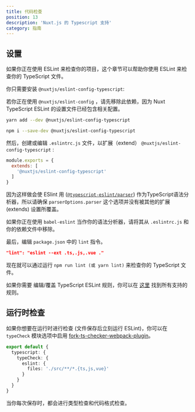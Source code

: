 ```yaml
---
title: 代码检查
position: 13
description: 'Nuxt.js 的 Typescript 支持'
category: 指南
---
```


## 设置

如果你正在使用 ESLint 来检查你的项目，这个章节可以帮助你使用 ESLint 来检查你的 TypeScript 文件。

你只需要安装 `@nuxtjs/eslint-config-typescript`:

<alert type="info">

若你正在使用 `@nuxtjs/eslint-config` ，请先移除此依赖，因为 Nuxt TypeScript ESLint 的设置文件已经包含相关配置。

</alert>

<code-group>
<code-block label="Yarn" active>

```sh
yarn add --dev @nuxtjs/eslint-config-typescript
```

</code-block>
<code-block label="NPM">

```sh
npm i --save-dev @nuxtjs/eslint-config-typescript
```

</code-block>
</code-group>

然后，创建或编辑 `.eslintrc.js` 文件，以扩展（extend） `@nuxtjs/eslint-config-typescript` :
```js
module.exports = {
  extends: [
    '@nuxtjs/eslint-config-typescript'
  ]
}
```
<alert type="warning">
 
因为这样做会使 ESlint 用 ([`@typescript-eslint/parser`](https://github.com/typescript-eslint/typescript-eslint/tree/master/packages/parser)) 作为TypeScript语法分析器，所以请确保 `parserOptions.parser` 这个选项并没有被其他的扩展 (extends) 设置所覆盖。

如果你正在使用 `babel-eslint` 当作你的语法分析器，请将其从 `.eslintrc.js` 和你的依赖文件中移除。

</alert>

最后，编辑 `package.json` 中的 `lint` 指令。

```json
"lint": "eslint --ext .ts,.js,.vue ."
```

</div>

现在就可以通过运行 `npm run lint (或 yarn lint)` 来检查你的 TypeScript 文件。

<alert type="info">

如果你需要 编辑/覆盖 TypeScript ESLint 规则，你可以在 [这里](https://github.com/typescript-eslint/typescript-eslint/tree/master/packages/eslint-plugin#supported-rules) 找到所有支持的规则。

</alert>

## 运行时检查

如果你想要在运行时进行检查 (文件保存后立刻运行 ESLint)，你可以在 `typeCheck` 模块选项中启用 [fork-ts-checker-webpack-plugin](https://github.com/TypeStrong/fork-ts-checker-webpack-plugin)。

```ts {}[nuxt.config.js]
export default {
  typescript: {
    typeCheck: {
      eslint: {
        files: './src/**/*.{ts,js,vue}'
      }
    }
  }
}
```

当你每次保存时，都会进行类型检查和代码格式检查。
